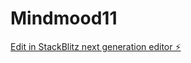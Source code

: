   # Mindmood11

[Edit in StackBlitz next generation editor ⚡️](https://stackblitz.com/~/github.com/qzkxww/Mindmood11)